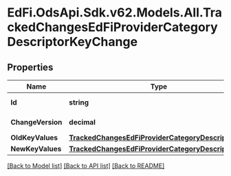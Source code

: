 # EdFi.OdsApi.Sdk.v62.Models.All.TrackedChangesEdFiProviderCategoryDescriptorKeyChange

## Properties

Name | Type | Description | Notes
------------ | ------------- | ------------- | -------------
**Id** | **string** | Resource identifier | [optional] 
**ChangeVersion** | **decimal** | Change version | [optional] 
**OldKeyValues** | [**TrackedChangesEdFiProviderCategoryDescriptorKey**](TrackedChangesEdFiProviderCategoryDescriptorKey.md) |  | [optional] 
**NewKeyValues** | [**TrackedChangesEdFiProviderCategoryDescriptorKey**](TrackedChangesEdFiProviderCategoryDescriptorKey.md) |  | [optional] 

[[Back to Model list]](../README.md#documentation-for-models) [[Back to API list]](../README.md#documentation-for-api-endpoints) [[Back to README]](../README.md)

